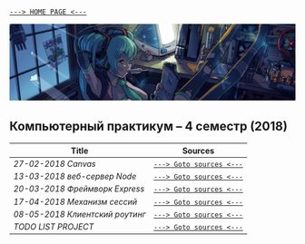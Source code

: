[```---> HOME PAGE <---```](https://egoralmikeev.github.io)

![](../pictures/header_picture.png)

## Компьютерный практикум – 4 семестр (2018)

Title | Sources
------------ | -------------
_27-02-2018 Canvas_ | [```---> Goto sources <---```](https://github.com/EgorAlmikeev/Canvas)
_13-03-2018 веб-сервер Node_ | [```---> Goto sources <---```](https://github.com/EgorAlmikeev/Web-server-Node)
_20-03-2018 Фреймворк Express_ | [```---> Goto sources <---```](https://github.com/EgorAlmikeev/express)
_17-04-2018 Механизм сессий_ | [```---> Goto sources <---```](https://github.com/EgorAlmikeev/express_sessions)
_08-05-2018 Клиентский роутинг_ | [```---> Goto sources <---```](https://github.com/EgorAlmikeev/routing)
_TODO LIST PROJECT_ | [```---> Goto sources <---```](https://github.com/EgorAlmikeev/Todoer)

